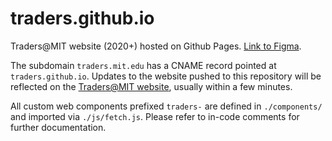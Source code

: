 # traders.github.io

Traders@MIT website (2020+) hosted on Github Pages. [Link to Figma](https://www.figma.com/file/omwqzSt2q4IQHUSwQuv8nj/traders-mit-website?node-id=0%3A1).

The subdomain `traders.mit.edu` has a CNAME record pointed at `traders.github.io`. Updates to the website pushed to this repository will be reflected on the [Traders@MIT website](https://traders.mit.edu), usually within a few minutes.

All custom web components prefixed `traders-` are defined in `./components/` and imported via `./js/fetch.js`.
Please refer to in-code comments for further documentation.
